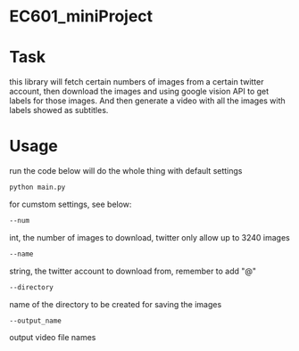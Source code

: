 # EC601_miniProject


# Task

this library will fetch certain numbers of images from a certain twitter account, then download the images and using google vision API to get labels for those images. And then generate a video with all the images with labels showed as subtitles.

# Usage

run the code below will do the whole thing with default settings
```Bash
python main.py
```

for cumstom settings, see below:  

```Bash
--num
```
int, the number of images to download, twitter only allow up to 3240 images
```Bash
--name
```
string, the twitter account to download from, remember to add "@"
```Bash
--directory
```
name of the directory to be created for saving the images
```Bash
--output_name
```
output video file names
